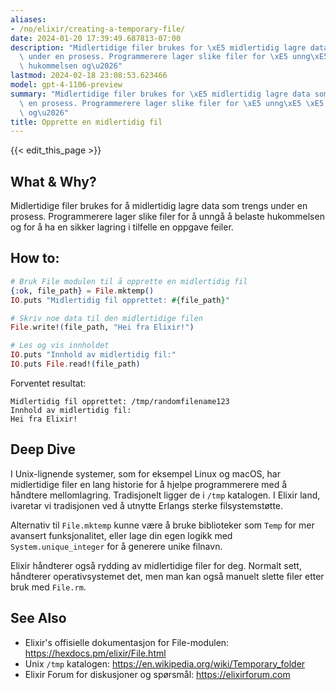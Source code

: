 ```yaml
---
aliases:
- /no/elixir/creating-a-temporary-file/
date: 2024-01-20 17:39:49.687813-07:00
description: "Midlertidige filer brukes for \xE5 midlertidig lagre data som trengs\
  \ under en prosess. Programmerere lager slike filer for \xE5 unng\xE5 \xE5 belaste\
  \ hukommelsen og\u2026"
lastmod: 2024-02-18 23:08:53.623466
model: gpt-4-1106-preview
summary: "Midlertidige filer brukes for \xE5 midlertidig lagre data som trengs under\
  \ en prosess. Programmerere lager slike filer for \xE5 unng\xE5 \xE5 belaste hukommelsen\
  \ og\u2026"
title: Opprette en midlertidig fil
---
```


{{< edit_this_page >}}

## What & Why?
Midlertidige filer brukes for å midlertidig lagre data som trengs under en prosess. Programmerere lager slike filer for å unngå å belaste hukommelsen og for å ha en sikker lagring i tilfelle en oppgave feiler.

## How to:
```elixir
# Bruk File modulen til å opprette en midlertidig fil
{:ok, file_path} = File.mktemp()
IO.puts "Midlertidig fil opprettet: #{file_path}"

# Skriv noe data til den midlertidige filen
File.write!(file_path, "Hei fra Elixir!")

# Les og vis innholdet
IO.puts "Innhold av midlertidig fil:"
IO.puts File.read!(file_path)
```

Forventet resultat:

```
Midlertidig fil opprettet: /tmp/randomfilename123
Innhold av midlertidig fil:
Hei fra Elixir!
```

## Deep Dive
I Unix-lignende systemer, som for eksempel Linux og macOS, har midlertidige filer en lang historie for å hjelpe programmerere med å håndtere mellomlagring. Tradisjonelt ligger de i `/tmp` katalogen. I Elixir land, ivaretar vi tradisjonen ved å utnytte Erlangs sterke filsystemstøtte.

Alternativ til `File.mktemp` kunne være å bruke biblioteker som `Temp` for mer avansert funksjonalitet, eller lage din egen logikk med `System.unique_integer` for å generere unike filnavn.

Elixir håndterer også rydding av midlertidige filer for deg. Normalt sett, håndterer operativsystemet det, men man kan også manuelt slette filer etter bruk med `File.rm`.

## See Also
- Elixir's offisielle dokumentasjon for File-modulen: https://hexdocs.pm/elixir/File.html
- Unix `/tmp` katalogen: https://en.wikipedia.org/wiki/Temporary_folder
- Elixir Forum for diskusjoner og spørsmål: https://elixirforum.com

